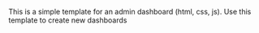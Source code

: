This is a simple template for an admin dashboard (html, css, js).
Use this template to create new dashboards